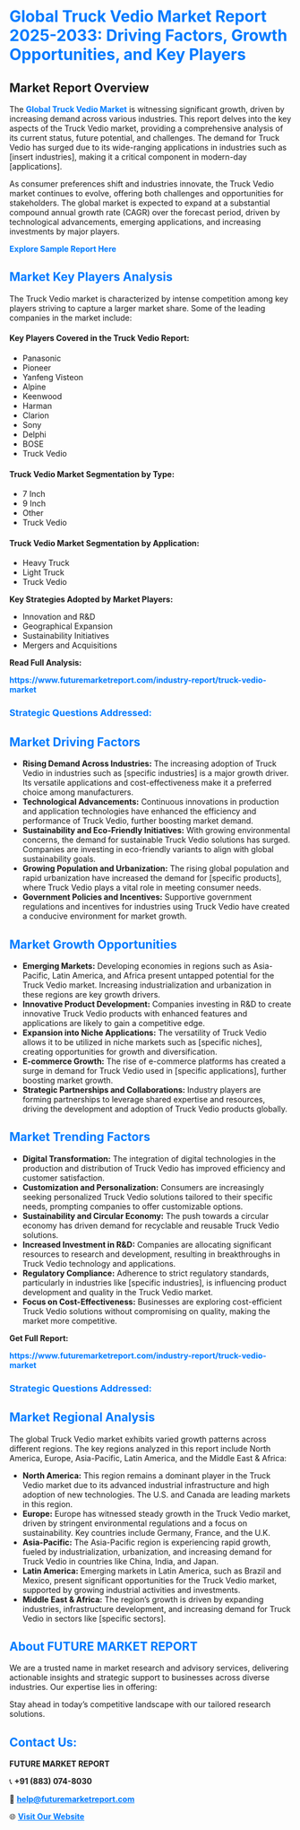 <h1 style="color: #007BFF;">Global Truck Vedio Market Report 2025-2033: Driving Factors, Growth Opportunities, and Key Players</h1>

<section id="overview">
<h2>Market Report Overview</h2>
<p>The <a href="https://www.futuremarketreport.com/industry-report/truck-vedio-market" style="color: #007BFF; text-decoration: none;"><strong>Global Truck Vedio Market</strong></a> is witnessing significant growth, driven by increasing demand across various industries. This report delves into the key aspects of the Truck Vedio market, providing a comprehensive analysis of its current status, future potential, and challenges. The demand for Truck Vedio has surged due to its wide-ranging applications in industries such as [insert industries], making it a critical component in modern-day [applications].</p>
<p>As consumer preferences shift and industries innovate, the Truck Vedio market continues to evolve, offering both challenges and opportunities for stakeholders. The global market is expected to expand at a substantial compound annual growth rate (CAGR) over the forecast period, driven by technological advancements, emerging applications, and increasing investments by major players.</p>
</section>

<section id="overview">
<p><a href="https://www.futuremarketreport.com/request-sample/reportId=101206" style="color: #007BFF; text-decoration: none;"><strong>Explore Sample Report Here</strong></a></p>
</section>

<section id="key-players">
<h2 style="color: #007BFF;">Market Key Players Analysis</h2>
<p>The Truck Vedio market is characterized by intense competition among key players striving to capture a larger market share. Some of the leading companies in the market include:</p>
<h4>Key Players Covered in the Truck Vedio Report:</h4>
<ul><li>Panasonic</li><li>Pioneer</li><li>Yanfeng Visteon</li><li>Alpine</li><li>Keenwood</li><li>Harman</li><li>Clarion</li><li>Sony</li><li>Delphi</li><li>BOSE</li><li>Truck Vedio</li></ul>
<h4>Truck Vedio Market Segmentation by Type:</h4>
<ul><li>7 Inch</li><li>9 Inch</li><li>Other</li><li>Truck Vedio</li></ul>

<h4>Truck Vedio Market Segmentation by Application:</h4>
<ul><li>Heavy Truck</li><li>Light Truck</li><li>Truck Vedio</li></ul>
<p><strong>Key Strategies Adopted by Market Players:</strong></p>
<ul>
<li>Innovation and R&D</li>
<li>Geographical Expansion</li>
<li>Sustainability Initiatives</li>
<li>Mergers and Acquisitions</li>
</ul>
</section>

<section>
<p><strong>Read Full Analysis: </strong></p><a href="https://www.futuremarketreport.com/industry-report/truck-vedio-market" style="color: #007BFF; text-decoration: none;"><strong>https://www.futuremarketreport.com/industry-report/truck-vedio-market</strong></a>
<h3 style="color: #007BFF;">Strategic Questions Addressed:</h3>
</section>

<section id="driving-factors">
<h2 style="color: #007BFF;">Market Driving Factors</h2>
<ul>
<li><strong>Rising Demand Across Industries:</strong> The increasing adoption of Truck Vedio in industries such as [specific industries] is a major growth driver. Its versatile applications and cost-effectiveness make it a preferred choice among manufacturers.</li>
<li><strong>Technological Advancements:</strong> Continuous innovations in production and application technologies have enhanced the efficiency and performance of Truck Vedio, further boosting market demand.</li>
<li><strong>Sustainability and Eco-Friendly Initiatives:</strong> With growing environmental concerns, the demand for sustainable Truck Vedio solutions has surged. Companies are investing in eco-friendly variants to align with global sustainability goals.</li>
<li><strong>Growing Population and Urbanization:</strong> The rising global population and rapid urbanization have increased the demand for [specific products], where Truck Vedio plays a vital role in meeting consumer needs.</li>
<li><strong>Government Policies and Incentives:</strong> Supportive government regulations and incentives for industries using Truck Vedio have created a conducive environment for market growth.</li>
</ul>
</section>

<section id="growth-opportunities">
<h2 style="color: #007BFF;">Market Growth Opportunities</h2>
<ul>
<li><strong>Emerging Markets:</strong> Developing economies in regions such as Asia-Pacific, Latin America, and Africa present untapped potential for the Truck Vedio market. Increasing industrialization and urbanization in these regions are key growth drivers.</li>
<li><strong>Innovative Product Development:</strong> Companies investing in R&D to create innovative Truck Vedio products with enhanced features and applications are likely to gain a competitive edge.</li>
<li><strong>Expansion into Niche Applications:</strong> The versatility of Truck Vedio allows it to be utilized in niche markets such as [specific niches], creating opportunities for growth and diversification.</li>
<li><strong>E-commerce Growth:</strong> The rise of e-commerce platforms has created a surge in demand for Truck Vedio used in [specific applications], further boosting market growth.</li>
<li><strong>Strategic Partnerships and Collaborations:</strong> Industry players are forming partnerships to leverage shared expertise and resources, driving the development and adoption of Truck Vedio products globally.</li>
</ul>
</section>

<section id="trending-factors">
<h2 style="color: #007BFF;">Market Trending Factors</h2>
<ul>
<li><strong>Digital Transformation:</strong> The integration of digital technologies in the production and distribution of Truck Vedio has improved efficiency and customer satisfaction.</li>
<li><strong>Customization and Personalization:</strong> Consumers are increasingly seeking personalized Truck Vedio solutions tailored to their specific needs, prompting companies to offer customizable options.</li>
<li><strong>Sustainability and Circular Economy:</strong> The push towards a circular economy has driven demand for recyclable and reusable Truck Vedio solutions.</li>
<li><strong>Increased Investment in R&D:</strong> Companies are allocating significant resources to research and development, resulting in breakthroughs in Truck Vedio technology and applications.</li>
<li><strong>Regulatory Compliance:</strong> Adherence to strict regulatory standards, particularly in industries like [specific industries], is influencing product development and quality in the Truck Vedio market.</li>
<li><strong>Focus on Cost-Effectiveness:</strong> Businesses are exploring cost-efficient Truck Vedio solutions without compromising on quality, making the market more competitive.</li>
</ul>
</section>

<section>
<p><strong>Get Full Report: </strong></p><a href="https://www.futuremarketreport.com/industry-report/truck-vedio-market" style="color: #007BFF; text-decoration: none;"><strong>https://www.futuremarketreport.com/industry-report/truck-vedio-market</strong></a>
<h3 style="color: #007BFF;">Strategic Questions Addressed:</h3>
</section>


<section id="regional-analysis">
<h2 style="color: #007BFF;">Market Regional Analysis</h2>
<p>The global Truck Vedio market exhibits varied growth patterns across different regions. The key regions analyzed in this report include North America, Europe, Asia-Pacific, Latin America, and the Middle East & Africa:</p>
<ul>
<li><strong>North America:</strong> This region remains a dominant player in the Truck Vedio market due to its advanced industrial infrastructure and high adoption of new technologies. The U.S. and Canada are leading markets in this region.</li>
<li><strong>Europe:</strong> Europe has witnessed steady growth in the Truck Vedio market, driven by stringent environmental regulations and a focus on sustainability. Key countries include Germany, France, and the U.K.</li>
<li><strong>Asia-Pacific:</strong> The Asia-Pacific region is experiencing rapid growth, fueled by industrialization, urbanization, and increasing demand for Truck Vedio in countries like China, India, and Japan.</li>
<li><strong>Latin America:</strong> Emerging markets in Latin America, such as Brazil and Mexico, present significant opportunities for the Truck Vedio market, supported by growing industrial activities and investments.</li>
<li><strong>Middle East & Africa:</strong> The region’s growth is driven by expanding industries, infrastructure development, and increasing demand for Truck Vedio in sectors like [specific sectors].</li>
</ul>
</section>

<footer>
<h2 style="color: #007BFF;">About FUTURE MARKET REPORT</h2>
<p>We are a trusted name in market research and advisory services, delivering actionable insights and strategic support to businesses across diverse industries. Our expertise lies in offering:</p>

<p>Stay ahead in today’s competitive landscape with our tailored research solutions.</p>

<h2 style="color: #007BFF;">Contact Us:</h2>
<p><strong>FUTURE MARKET REPORT</strong></p>
<p>📞 <strong>+91 (883) 074-8030</strong></p>
<p>📧 <strong><a href="mailto:help@futuremarketreport.com" style="color: #007BFF;">help@futuremarketreport.com</a></strong></p>
<p>🌐 <strong><a href="https://www.futuremarketreport.com/" style="color: #007BFF;">Visit Our Website</a></strong></p>
</footer>